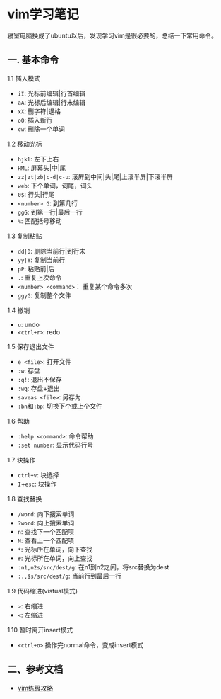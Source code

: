 <!-- 2017/8/1 -->

# vim学习笔记

寝室电脑换成了ubuntu以后，发现学习vim是很必要的，总结一下常用命令。
<!--more-->

## 一. 基本命令

1.1 插入模式

- `iI`: 光标前编辑|行首编辑
- `aA`: 光标后编辑|行末编辑
- `xX`: 删字符|退格
- `oO`: 插入新行
- `cw`: 删除一个单词

1.2 移动光标

- `hjkl`: 左下上右
- `HML`: 屏幕头|中|尾
- `zz|zt|zb|c-d|c-u`: 滚屏到中间|头|尾|上滚半屏|下滚半屏
- `web`: 下个单词，词尾，词头
- `0$`: 行头|行尾
- `<number> G`: 到第几行
- `ggG`: 到第一行|最后一行
- `%`: 匹配括号移动

1.3 复制粘贴

- `dd|D`: 删除当前行|到行末
- `yy|Y`: 复制当前行
- `pP`: 粘贴前|后
- `.`: 重复上次命令
- `<number> <command>`： 重复某个命令多次
- `ggyG`: 复制整个文件

1.4 撤销

- `u`: undo
- `<ctrl+r>`: redo

1.5 保存退出文件

- `e <file>`: 打开文件
- `:w`: 存盘
- `:q!`: 退出不保存
- `:wq`: 存盘+退出
- `saveas <file>`: 另存为
- `:bn`和`:bp`: 切换下个或上个文件

1.6 帮助

- `:help <command>`: 命令帮助
- `:set number`: 显示代码行号

1.7 块操作

- `ctrl+v`: 块选择
- `I`+`esc`: 块操作

1.8 查找替换

- `/word`: 向下搜索单词
- `?word`: 向上搜索单词
- `n`: 查找下一个匹配项
- `N`: 查看上一个匹配项
- `*`: 光标所在单词，向下查找
- `#`: 光标所在单词，向上查找
- `:n1,n2s/src/dest/g`: 在n1到n2之间，将src替换为dest
- `:.,$s/src/dest/g`: 当前行到最后一行

1.9 代码缩进(vistual模式)

- `>`: 右缩进
- `<`: 左缩进

1.10 暂时离开insert模式

- `<ctrl+o>` 操作完normal命令，变成insert模式

## 二、参考文档

- [vim练级攻略](https://coolshell.cn/articles/541..html)
